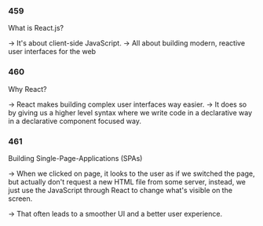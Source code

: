 ### 459

What is React.js?

-> It's about client-side JavaScript.
-> All about building modern, reactive user interfaces for the web

### 460

Why React?

-> React makes building complex user interfaces way easier.
-> It does so by giving us a higher level syntax where we write code in a declarative way in a declarative component focused way.

### 461

Building Single-Page-Applications (SPAs)

-> When we clicked on page, it looks to the user as if we switched the page, but actually don't request a new HTML file from some server, instead, we just use the JavaScript through React to change what's visible on the screen.

-> That often leads to a smoother UI and a better user experience.
